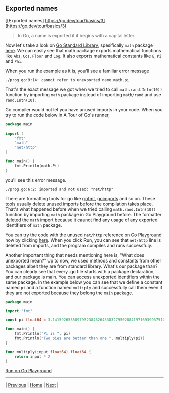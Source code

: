 ## Exported names

[[Exported names] https://go.dev/tour/basics/3](https://go.dev/tour/basics/3)

> In Go, a name is exported if it begins with a capital letter.

Now let's take a look on [Go Standard Library](https://pkg.go.dev/std), spesifically `math` package [here](https://pkg.go.dev/math). We can easily see that math package exports mathematical functions like `Abs`, `Cos`, `Floor` and `Log`. It also exports mathematical constants like `E`, `Pi` and `Phi`. 

When you run the example as it is, you'll see a familiar error message
```
./prog.go:9:14: cannot refer to unexported name math.pi
```

That's the exact message we got when we tried to call `math.rand.Intn(10))` function by importing `math` package instead of importing `math/rand` and use `rand.Intn(10)`. 

Go compiler would not let you have unused imports in your code. When you try to run the code below in A Tour of Go's runner,
```go
package main

import (
	"fmt"
	"math"
	"net/http"
)

func main() {
	fmt.Println(math.Pi)
}
```
you'll see this error message.
```
./prog.go:6:2: imported and not used: "net/http"
```

There are formatting tools for go like [gofmt](https://pkg.go.dev/cmd/gofmt), [goimports](https://pkg.go.dev/golang.org/x/tools/cmd/goimports) and so on. These tools usually delete unused imports before the compilation takes place. That's what happened before when we tried calling `math.rand.Intn(10))` function by importing `math` package in Go Playground before. The formatter deleted the `math` import because it caanot find any usage of any exported identifiers of `math` package. 

You can try the code with the unused `net/http` reference on Go Playground now by clicking [here](https://go.dev/play/p/BvbZ84f5N64). When you click Run, you can see that `net/http` line is deleted from imports, and the program compiles and runs successfuly.

Another important thing that needs mentioning here is, "What does unexported mean?" Up to now, we used methods and constants from other packages albeit they are from standard library. What's our package than? You can clearly see that every .go file starts with a package declaration, and our package is main. You can access unexported identifiers within the same package. In the example below you can see that we define a constant named `pi` and a function named `multiply` and successfully call them even if they are not exported because they belong the `main` package.
```go
package main

import "fmt"

const pi float64 = 3.14159265358979323846264338327950288419716939937510582097494459

func main() {
	fmt.Println("Pi is ", pi)
	fmt.Println("Two pies are better than one ", multiply(pi))
}

func multiply(input float64) float64 {
	return input * 2
}
```

[Run on Go Playground](https://go.dev/play/p/PD_g2hhCC-u)

---

| [Previous](1-2.md) | [Home](../index.md) | [Next](4-5.md) |
